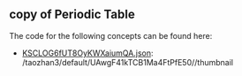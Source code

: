 ## copy of Periodic Table

The code for the following concepts can be found here: 

- [KSCLOG6fUT8OyKWXaiumQA.json](KSCLOG6fUT8OyKWXaiumQA.json): /taozhan3/default/UAwgF41kTCB1Ma4FtPfE50//thumbnail

